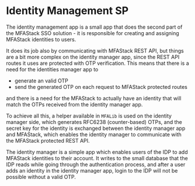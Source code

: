 # Identity Management SP

The identity management app is a small app that does the second part of the MFAStack SSO solution - it is responsible for creating and assigning MFAStack identities to users.

It does its job also by communicating with MFAStack REST API, but things are a bit more complex on the identity manager app, since the REST API routes it uses are protected with OTP verification. This means that there is a need for the identities manager app to 

- generate an valid OTP
- send the generated OTP on each request to MFAStack protected routes

and there is a need for the MFAStack to actually have an identity that will match the OTPs received from the identity manager app.

To achieve all this, a helper available in `MFALib` is used on the identity manager side, which generates RFC6238 (counter-based) OTPs, and the secret key for the identity is exchanged between the identity manager app and MFAStack, which enables the identity manager to communicate with the MFAStack protected REST API.

The identity manager is a simple app which enables users of the IDP to add MFAStack identities to their account. It writes to the small database that the IDP reads while going through the authentication process, and after a user adds an identity in the identity manager app, login to the IDP will not be possible without a valid OTP.
